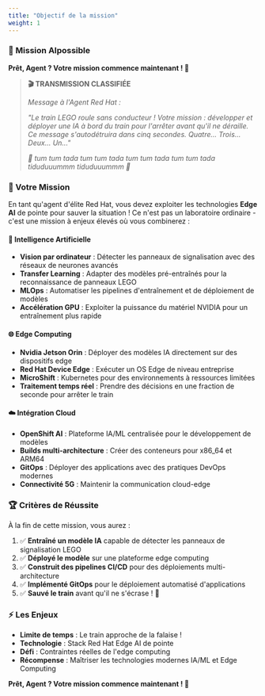 ```yaml
---
title: "Objectif de la mission"
weight: 1
---
```


### 🚂 Mission AIpossible

**Prêt, Agent ? Votre mission commence maintenant ! 🚀**

> **🎬 TRANSMISSION CLASSIFIÉE**
> 
> *Message à l'Agent Red Hat :*
> 
> *"Le train LEGO roule sans conducteur ! Votre mission : développer et déployer une IA à bord du train pour l'arrêter avant qu'il ne déraille. Ce message s'autodétruira dans cinq secondes. Quatre... Trois... Deux... Un..."*
> 
> *🎵 tum tum tada tum tum tada tum tum tada tum tum tada tiduduuummm tiduduuummm 🎵*

### 🎯 Votre Mission

En tant qu'agent d'élite Red Hat, vous devez exploiter les technologies **Edge AI** de pointe pour sauver la situation ! Ce n'est pas un laboratoire ordinaire - c'est une mission à enjeux élevés où vous combinerez :

#### 🤖 Intelligence Artificielle
- **Vision par ordinateur** : Détecter les panneaux de signalisation avec des réseaux de neurones avancés
- **Transfer Learning** : Adapter des modèles pré-entraînés pour la reconnaissance de panneaux LEGO
- **MLOps** : Automatiser les pipelines d'entraînement et de déploiement de modèles
- **Accélération GPU** : Exploiter la puissance du matériel NVIDIA pour un entraînement plus rapide

#### 🌐 Edge Computing
- **Nvidia Jetson Orin** : Déployer des modèles IA directement sur des dispositifs edge
- **Red Hat Device Edge** : Exécuter un OS Edge de niveau entreprise
- **MicroShift** : Kubernetes pour des environnements à ressources limitées
- **Traitement temps réel** : Prendre des décisions en une fraction de seconde pour arrêter le train

#### ☁️ Intégration Cloud
- **OpenShift AI** : Plateforme IA/ML centralisée pour le développement de modèles
- **Builds multi-architecture** : Créer des conteneurs pour x86_64 et ARM64
- **GitOps** : Déployer des applications avec des pratiques DevOps modernes
- **Connectivité 5G** : Maintenir la communication cloud-edge

### 🏆 Critères de Réussite

À la fin de cette mission, vous aurez :

1. ✅ **Entraîné un modèle IA** capable de détecter les panneaux de signalisation LEGO
2. ✅ **Déployé le modèle** sur une plateforme edge computing
3. ✅ **Construit des pipelines CI/CD** pour des déploiements multi-architecture
4. ✅ **Implémenté GitOps** pour le déploiement automatisé d'applications
5. ✅ **Sauvé le train** avant qu'il ne s'écrase ! 🎉

### ⚡ Les Enjeux

- **Limite de temps** : Le train approche de la falaise !
- **Technologie** : Stack Red Hat Edge AI de pointe
- **Défi** : Contraintes réelles de l'edge computing
- **Récompense** : Maîtriser les technologies modernes IA/ML et Edge Computing

**Prêt, Agent ? Votre mission commence maintenant ! 🚀**

